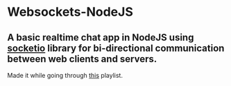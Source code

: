 # Websockets-NodeJS

## A basic realtime chat app in NodeJS using [socketio](https://socket.io/) library for bi-directional communication between web clients and servers.

Made it while going through [this](https://www.youtube.com/playlist?list=PL4cUxeGkcC9i4V-_ZVwLmOusj8YAUhj_9) playlist.
